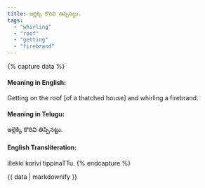 ```yaml
---
title: ఇల్లెక్కి కొరివి తిప్పినట్టు.
tags:
  - "whirling"
  - "roof"
  - "getting"
  - "firebrand"
---
```


{% capture data %}
#### Meaning in English:
Getting on the roof [of a thatched house] and whirling a firebrand.

#### Meaning in Telugu:
ఇల్లెక్కి కొరివి తిప్పినట్టు.

#### English Transliteration:
illekki korivi tippinaTTu.
{% endcapture %}

{{ data | markdownify }}

